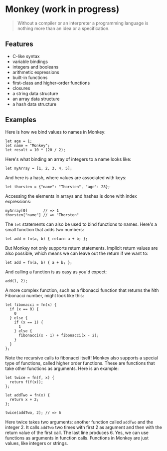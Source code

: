# Monkey (work in progress)

> Without a compiler or an interpreter a programming language is nothing more than an idea or a specification.

## Features

- C-like syntax
- variable bindings
- integers and booleans
- arithmetic expressions
- built-in functions
- first-class and higher-order functions
- closures
- a string data structure
- an array data structure
- a hash data structure

## Examples

Here is how we bind values to names in Monkey:
```
let age = 1;
let name = "Monkey";
let result = 10 * (20 / 2);
```

Here's what binding an array of integers to a name looks like:
```
let myArray = [1, 2, 3, 4, 5];
```
And here is a hash, where values are associated with keys:
```
let thorsten = {"name": "Thorsten", "age": 28};
```
Accessing the elements in arrays and hashes is done with index expressions:
```
myArray[0]       // => 1
thorsten["name"] // => "Thorsten"
```
The `let` statements can also be used to bind functions to names. Here's a small function that adds two numbers:
```
let add = fn(a, b) { return a + b; };
```
But Monkey not only supports return statements. Implicit return values are also possible, which means we can leave out the return if we want to:
```
let add = fn(a, b) { a + b; };
```
And calling a function is as easy as you'd expect:
```
add(1, 2);
```
A more complex function, such as a fibonacci function that returns the Nth Fibonacci number, might look like this:
```
let fibonacci = fn(x) {
  if (x == 0) {
    0
  } else {
    if (x == 1) {
      1
    } else {
      fibonacci(x - 1) + fibonacci(x - 2);
    }
  }
};
```
Note the recursive calls to fibonacci itself!
Monkey also supports a special type of functions, called higher order functions. These are functions that take other functions as arguments. Here is an example:
```
let twice = fn(f, x) {
  return f(f(x));
};

let addTwo = fn(x) {
  return x + 2;
};

twice(addTwo, 2); // => 6
```
Here twice takes two arguments: another function called `addTwo` and the integer 2. It calls `addTwo` two times with first 2 as argument and then with the return value of the first call. The last line produces 6.
Yes, we can use functions as arguments in function calls. Functions in Monkey are just values, like integers or strings.